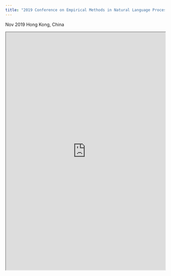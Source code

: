 ```yaml
---
title: "2019 Conference on Empirical Methods in Natural Language Processing (EMNLP 2019)"
---
```


Nov 2019 Hong Kong, China

<iframe height="750" width="100%" src="https://ewelton.github.io/ktest/wiki.html#2019%20Conference%20on%20Empirical%20Methods%20in%20Natural%20Language%20Processing%20(EMNLP%202019)"></iframe>
